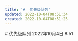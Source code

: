 ```yaml
---
title: '#  优先级队列'
updated: 2022-10-04T08:51:34
created: 2022-10-04T08:51:25
---
```


\# 优先级队列
2022年10月4日
8:51
